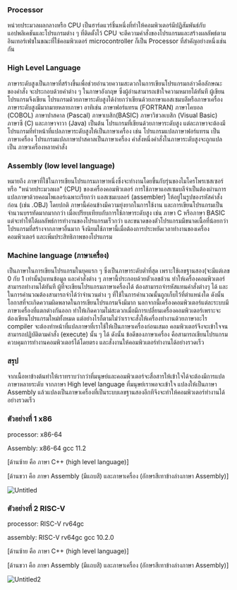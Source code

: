 ### Processor

หน่วยประมวลผลกลางหรือ CPU เป็นฮาร์ดแวร์ชิ้นหนึ่งที่ทำให้คอมพิวเตอร์มีปฏิสัมพันธ์กับแอปพลิเคชันและโปรแกรมต่าง ๆ ที่ติดตั้งไว้ CPU จะตีความคำสั่งของโปรแกรมและสร้างผลลัพธ์ตามอินเทอร์เฟซในขณะที่ใช้คอมพิวเตอร์
microcontroller ก็เป็น Processor ที่สำคัญอย่างหนึ่งเช่นกัน

### High Level Language

ภาษาระดับสูงเป็นภาษาที่สร้างขึ้นเพื่อช่วยอำนวยความสะดวกในการเขียนโปรแกรมกล่าวคือลักษณะของคำสั่ง
จะประกอบด้วยคำต่าง ๆ ในภาษาอังกฤษ ซึ่งผู้อ่านสามารถเข้าใจความหมายได้ทันที ผู้เขียนโปรแกรมจึงเขียน
โปรแกรมด้วยภาษาระดับสูงได้ง่ายกว่าเขียนด้วยภาษาแอสเซมบลีหรือภาษาเครื่อง ภาษาระดับสูงมีมากมายหลายภาษา
อาทิเช่น ภาษาฟอร์แทรน (FORTRAN) ภาษาโคบอล (COBOL) ภาษาปาสคาล (Pascal) ภาษาเบสิก(BASIC)
ภาษาวิชวลเบสิก (Visual Basic) ภาษาซี (C) และภาษาจาวา (Java) เป็นต้น โปรแกรมที่เขียนด้วยภาษาระดับสูง
แต่ละภาษาจะต้องมีโปรแกรมที่ทำหน้าที่แปลภาษาระดับสูงให้เป็นภาษาเครื่อง เช่น โปรแกรมแปลภาษาฟอร์แทรน
เป็นภาษาเครื่อง โปรแกรมแปลภาษาปาสคาลเป็นภาษาเครื่อง คำสั่งหนึ่งคำสั่งในภาษาระดับสูงจะถูกแปลเป็น
ภาษาเครื่องหลายคำสั่ง

### Assembly (low level language)

หมายถึง ภาษาที่ใช้ในการเขียนโปรแกรมภาษาหนึ่งซึ่งจะทำงานโดยขึ้นกับรุ่นของไมโครโพรเซสเซอร์ หรือ "หน่วยประมวลผล" (CPU) ของเครื่องคอมพิวเตอร์
การใช้ภาษาแอสเซมบลีจำเป็นต้องผ่านการแปลภาษาด้วยคอมไพเลอร์เฉพาะเรียกว่า แอสเซมเบลอร์ (assembler) ให้อยู่ในรูปของรหัสคำสั่งก่อน (เช่น .OBJ) โดยปกติ ภาษานี้ค่อนข้างมีความยุ่งยากในการใช้งาน และการเขียนโปรแกรมเป็นจำนวนบรรทัดมากมากกว่า เมื่อเปรียบเทียบกับการใช้ภาษาระดับสูง เช่น ภาษา C หรือภาษา BASIC แต่จะทำให้ได้ผลลัพธ์การทำงานของโปรแกรมเร็วกว่า และขนาดของตัวโปรแกรมมีขนาดเนื้อที่น้อยกว่าโปรแกรมที่สร้างจากภาษาอื่นมาก จึงนิยมใช้ภาษานี้เมื่อต้องการประหยัดเวลาทำงานของเครื่องคอมพิวเตอร์ และเพิ่มประสิทธิภาพของโปรแกรม

### Machine language (ภาษาเครื่อง)

เป็นภาษาในการเขียนโปรแกรมในยุคแรก ๆ ซึ่งเป็นภาษาระดับต่ำที่สุด เพราะใช้เลขฐานสอง(จะมีแต่เลข 0 กับ 1 เท่านั้น)แทนข้อมูล และคำสั่งต่าง ๆ ภาษานี้ประกอบด้วยตัวเลขล้วน ทำให้เครื่องคอมพิวเตอร์สามารถทำงานได้ทันที ผู้ที่จะเขียนโปรแกรมภาษาเครื่องได้ ต้องสามารถจำรหัสแทนคำสั่งต่างๆ ได้ และในการคำนวณต้องสามารถจำได้ว่าจำนวนต่าง ๆ ที่ใช้ในการคำนวณนั้นถูกเก็บไว้ที่ตำแหน่งใด ดังนั้นโอกาสที่จะเกิดความผิดพลาดในการเขียนโปรแกรมจึงมีมาก นอกจากนี้เครื่องคอมพิวเตอร์แต่ละระบบมีภาษาเครื่องที่แตกต่างกันออก ทำให้เกิดความไม่สะดวกเมื่อมีการเปลี่ยนเครื่องคอมพิวเตอร์เพราะจะต้องเขียนโปรแกรมใหม่ทั้งหมด แต่อย่างไรก็ตามไม่ว่าเราจะสั่งให้เครื่องทำงานด้วยภาษาอะไร compiler จะต้องทำหน้าที่แปลภาษาที่เราใช้ให้เป็นภาษาเครื่องก่อนเสมอ คอมพิวเตอร์จึงจะเข้าใจจนสามารถปฏิบัติตามคำสั่ง (execute) นั้น ๆ ได้ ดังนั้น ข้อดีของภาษาเครื่อง คือสามารถเขียนโปรแกรมควบคุมการทำงานคอมพิวเตอร์ได้โดยตรง และสั่งงานให้คอมพิวเตอร์ทำงานได้อย่างรวดเร็ว

### สรุป

จากเนื้อหาข้างต้นทำให้เราทราบว่ากว่าที่มนุษย์และคอมพิวเตอร์จะสื่อสารให้เข้าใจได้จะต้องมีการแปลภาษาหลายระดับ จากภาษา High level language ที่มนุษย์เราพอจะเข้าใจ แปลงให้เป็นภาษา Assembly แล้วแปลงเป็นภาษาเครื่องที่เป็นระบบเลขฐานสองอีกทีจึงจะทำให้คอมพิวเตอร์ทำงานได้อย่างรวดเร็ว

### ตัวอย่างที่ 1 x86

processor: x86-64

Assembly: x86-64 gcc 11.2

[ด้านซ้าย คือ ภาษา C++ (high level language)]

[ด้านขวา คือ ภาษา Assembly (มีแถบสี) และภาษาเครื่อง (อักษรสีเทาข้างล่างภาษา Assembly)]

![Untitled](https://user-images.githubusercontent.com/98943546/161722757-a8a693a3-3955-40a7-bb6e-2491d5e3227a.png)

### ตัวอย่างที่ 2 RISC-V

processor: RISC-V rv64gc

assembly: RISC-V rv64gc gcc 10.2.0

[ด้านซ้าย คือ ภาษา C++ (high level language)]

[ด้านขวา คือ ภาษา Assembly (มีแถบสี) และภาษาเครื่อง (อักษรสีเทาข้างล่างภาษา Assembly)]

![Untitled2](https://user-images.githubusercontent.com/98943546/161723381-8461b8b7-41e6-46e9-bb5c-58e9f1601bfa.png)
